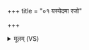 +++
title = "०१ यस्येदमा रजो"

+++
<details><summary>मूलम् (VS)</summary>

यस्ये॒दमा रजो॒ युज॑स्तु॒जे जना॒ वनं॒ स्वः॑᳡। इन्द्र॑स्य॒ रन्त्यं॑ बृ॒हत् ॥
</details>